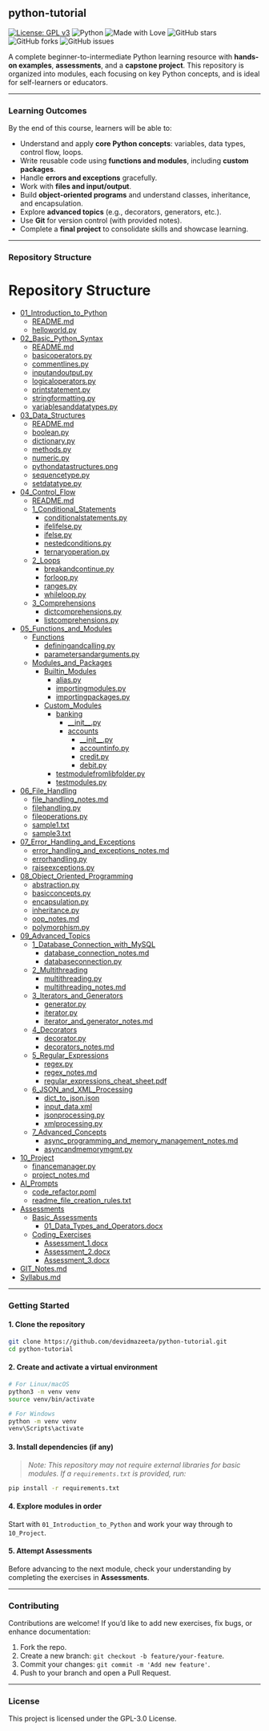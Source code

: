 ## python-tutorial

[![License: GPL v3](https://img.shields.io/badge/License-GPLv3-blue.svg)](LICENSE)
![Python](https://img.shields.io/badge/Python-3.x-brightgreen.svg)
![Made with Love](https://img.shields.io/badge/Made%20with-Love-red.svg)
![GitHub stars](https://img.shields.io/github/stars/devidmazeeta/python-tutorial?style=social)
![GitHub forks](https://img.shields.io/github/forks/devidmazeeta/python-tutorial?style=social)
![GitHub issues](https://img.shields.io/github/issues/devidmazeeta/python-tutorial)

A complete beginner-to-intermediate Python learning resource with **hands-on examples**, **assessments**, and a **capstone project**. This repository is organized into modules, each focusing on key Python concepts, and is ideal for self-learners or educators.

---

### **Learning Outcomes**

By the end of this course, learners will be able to:

* Understand and apply **core Python concepts**: variables, data types, control flow, loops.
* Write reusable code using **functions and modules**, including **custom packages**.
* Handle **errors and exceptions** gracefully.
* Work with **files and input/output**.
* Build **object-oriented programs** and understand classes, inheritance, and encapsulation.
* Explore **advanced topics** (e.g., decorators, generators, etc.).
* Use **Git** for version control (with provided notes).
* Complete a **final project** to consolidate skills and showcase learning.

---

### **Repository Structure**

# Repository Structure

- [01_Introduction_to_Python](01_Introduction_to_Python/)
  - [README.md](01_Introduction_to_Python/README.md)
  - [helloworld.py](01_Introduction_to_Python/helloworld.py)
- [02_Basic_Python_Syntax](02_Basic_Python_Syntax/)
  - [README.md](02_Basic_Python_Syntax/README.md)
  - [basicoperators.py](02_Basic_Python_Syntax/basicoperators.py)
  - [commentlines.py](02_Basic_Python_Syntax/commentlines.py)
  - [inputandoutput.py](02_Basic_Python_Syntax/inputandoutput.py)
  - [logicaloperators.py](02_Basic_Python_Syntax/logicaloperators.py)
  - [printstatement.py](02_Basic_Python_Syntax/printstatement.py)
  - [stringformatting.py](02_Basic_Python_Syntax/stringformatting.py)
  - [variablesanddatatypes.py](02_Basic_Python_Syntax/variablesanddatatypes.py)
- [03_Data_Structures](03_Data_Structures/)
  - [README.md](03_Data_Structures/README.md)
  - [boolean.py](03_Data_Structures/boolean.py)
  - [dictionary.py](03_Data_Structures/dictionary.py)
  - [methods.py](03_Data_Structures/methods.py)
  - [numeric.py](03_Data_Structures/numeric.py)
  - [pythondatastructures.png](03_Data_Structures/pythondatastructures.png)
  - [sequencetype.py](03_Data_Structures/sequencetype.py)
  - [setdatatype.py](03_Data_Structures/setdatatype.py)
- [04_Control_Flow](04_Control_Flow/)
  - [README.md](04_Control_Flow/README.md)
  - [1_Conditional_Statements](04_Control_Flow/1_Conditional_Statements/)
    - [conditionalstatements.py](04_Control_Flow/1_Conditional_Statements/conditionalstatements.py)
    - [ifelifelse.py](04_Control_Flow/1_Conditional_Statements/ifelifelse.py)
    - [ifelse.py](04_Control_Flow/1_Conditional_Statements/ifelse.py)
    - [nestedconditions.py](04_Control_Flow/1_Conditional_Statements/nestedconditions.py)
    - [ternaryoperation.py](04_Control_Flow/1_Conditional_Statements/ternaryoperation.py)
  - [2_Loops](04_Control_Flow/2_Loops/)
    - [breakandcontinue.py](04_Control_Flow/2_Loops/breakandcontinue.py)
    - [forloop.py](04_Control_Flow/2_Loops/forloop.py)
    - [ranges.py](04_Control_Flow/2_Loops/ranges.py)
    - [whileloop.py](04_Control_Flow/2_Loops/whileloop.py)
  - [3_Comprehensions](04_Control_Flow/3_Comprehensions/)
    - [dictcomprehensions.py](04_Control_Flow/3_Comprehensions/dictcomprehensions.py)
    - [listcomprehensions.py](04_Control_Flow/3_Comprehensions/listcomprehensions.py)
- [05_Functions_and_Modules](05_Functions_and_Modules/)
  - [Functions](05_Functions_and_Modules/Functions/)
    - [definingandcalling.py](05_Functions_and_Modules/Functions/definingandcalling.py)
    - [parametersandarguments.py](05_Functions_and_Modules/Functions/parametersandarguments.py)
  - [Modules_and_Packages](05_Functions_and_Modules/Modules_and_Packages/)
    - [Builtin_Modules](05_Functions_and_Modules/Modules_and_Packages/Builtin_Modules/)
      - [alias.py](05_Functions_and_Modules/Modules_and_Packages/Builtin_Modules/alias.py)
      - [importingmodules.py](05_Functions_and_Modules/Modules_and_Packages/Builtin_Modules/importingmodules.py)
      - [importingpackages.py](05_Functions_and_Modules/Modules_and_Packages/Builtin_Modules/importingpackages.py)
    - [Custom_Modules](05_Functions_and_Modules/Modules_and_Packages/Custom_Modules/)
      - [banking](05_Functions_and_Modules/Modules_and_Packages/Custom_Modules/banking/)
        - [\_\_init\_\_.py](05_Functions_and_Modules/Modules_and_Packages/Custom_Modules/banking/__init__.py)
        - [accounts](05_Functions_and_Modules/Modules_and_Packages/Custom_Modules/banking/accounts/)
          - [\_\_init\_\_.py](05_Functions_and_Modules/Modules_and_Packages/Custom_Modules/banking/accounts/__init__.py)
          - [accountinfo.py](05_Functions_and_Modules/Modules_and_Packages/Custom_Modules/banking/accounts/accountinfo.py)
          - [credit.py](05_Functions_and_Modules/Modules_and_Packages/Custom_Modules/banking/accounts/credit.py)
          - [debit.py](05_Functions_and_Modules/Modules_and_Packages/Custom_Modules/banking/accounts/debit.py)
      - [testmodulefromlibfolder.py](05_Functions_and_Modules/Modules_and_Packages/Custom_Modules/testmodulefromlibfolder.py)
      - [testmodules.py](05_Functions_and_Modules/Modules_and_Packages/Custom_Modules/testmodules.py)
- [06_File_Handling](06_File_Handling/)
  - [file_handling_notes.md](06_File_Handling/file_handling_notes.md)
  - [filehandling.py](06_File_Handling/filehandling.py)
  - [fileoperations.py](06_File_Handling/fileoperations.py)
  - [sample1.txt](06_File_Handling/sample1.txt)
  - [sample3.txt](06_File_Handling/sample3.txt)
- [07_Error_Handling_and_Exceptions](07_Error_Handling_and_Exceptions/)
  - [error_handling_and_exceptions_notes.md](07_Error_Handling_and_Exceptions/error_handling_and_exceptions_notes.md)
  - [errorhandling.py](07_Error_Handling_and_Exceptions/errorhandling.py)
  - [raiseexceptions.py](07_Error_Handling_and_Exceptions/raiseexceptions.py)
- [08_Object_Oriented_Programming](08_Object_Oriented_Programming/)
  - [abstraction.py](08_Object_Oriented_Programming/abstraction.py)
  - [basicconcepts.py](08_Object_Oriented_Programming/basicconcepts.py)
  - [encapsulation.py](08_Object_Oriented_Programming/encapsulation.py)
  - [inheritance.py](08_Object_Oriented_Programming/inheritance.py)
  - [oop_notes.md](08_Object_Oriented_Programming/oop_notes.md)
  - [polymorphism.py](08_Object_Oriented_Programming/polymorphism.py)
- [09_Advanced_Topics](09_Advanced_Topics/)
  - [1_Database_Connection_with_MySQL](09_Advanced_Topics/1_Database_Connection_with_MySQL/)
    - [database_connection_notes.md](09_Advanced_Topics/1_Database_Connection_with_MySQL/database_connection_notes.md)
    - [databaseconnection.py](09_Advanced_Topics/1_Database_Connection_with_MySQL/databaseconnection.py)
  - [2_Multithreading](09_Advanced_Topics/2_Multithreading/)
    - [multithreading.py](09_Advanced_Topics/2_Multithreading/multithreading.py)
    - [multithreading_notes.md](09_Advanced_Topics/2_Multithreading/multithreading_notes.md)
  - [3_Iterators_and_Generators](09_Advanced_Topics/3_Iterators_and_Generators/)
    - [generator.py](09_Advanced_Topics/3_Iterators_and_Generators/generator.py)
    - [iterator.py](09_Advanced_Topics/3_Iterators_and_Generators/iterator.py)
    - [iterator_and_generator_notes.md](09_Advanced_Topics/3_Iterators_and_Generators/iterator_and_generator_notes.md)
  - [4_Decorators](09_Advanced_Topics/4_Decorators/)
    - [decorator.py](09_Advanced_Topics/4_Decorators/decorator.py)
    - [decorators_notes.md](09_Advanced_Topics/4_Decorators/decorators_notes.md)
  - [5_Regular_Expressions](09_Advanced_Topics/5_Regular_Expressions/)
    - [regex.py](09_Advanced_Topics/5_Regular_Expressions/regex.py)
    - [regex_notes.md](09_Advanced_Topics/5_Regular_Expressions/regex_notes.md)
    - [regular_expressions_cheat_sheet.pdf](09_Advanced_Topics/5_Regular_Expressions/regular_expressions_cheat_sheet.pdf)
  - [6_JSON_and_XML_Processing](09_Advanced_Topics/6_JSON_and_XML_Processing/)
    - [dict_to_json.json](09_Advanced_Topics/6_JSON_and_XML_Processing/dict_to_json.json)
    - [input_data.xml](09_Advanced_Topics/6_JSON_and_XML_Processing/input_data.xml)
    - [jsonprocessing.py](09_Advanced_Topics/6_JSON_and_XML_Processing/jsonprocessing.py)
    - [xmlprocessing.py](09_Advanced_Topics/6_JSON_and_XML_Processing/xmlprocessing.py)
  - [7_Advanced_Concepts](09_Advanced_Topics/7_Advanced_Concepts/)
    - [async_programming_and_memory_management_notes.md](09_Advanced_Topics/7_Advanced_Concepts/async_programming_and_memory_management_notes.md)
    - [asyncandmemorymgmt.py](09_Advanced_Topics/7_Advanced_Concepts/asyncandmemorymgmt.py)
- [10_Project](10_Project/)
  - [financemanager.py](10_Project/financemanager.py)
  - [project_notes.md](10_Project/project_notes.md)
- [AI_Prompts](AI_Prompts/)
  - [code_refactor.poml](AI_Prompts/code_refactor.poml)
  - [readme_file_creation_rules.txt](AI_Prompts/readme_file_creation_rules.txt)
- [Assessments](Assessments/)
  - [Basic_Assessments](Assessments/Basic_Assessments/)
    - [01_Data_Types_and_Operators.docx](Assessments/Basic_Assessments/01_Data_Types_and_Operators.docx)
  - [Coding_Exercises](Assessments/Coding_Exercises/)
    - [Assessment_1.docx](Assessments/Coding_Exercises/Assessment_1.docx)
    - [Assessment_2.docx](Assessments/Coding_Exercises/Assessment_2.docx)
    - [Assessment_3.docx](Assessments/Coding_Exercises/Assessment_3.docx)
- [GIT_Notes.md](GIT_Notes.md)
- [Syllabus.md](Syllabus.md)

---

### **Getting Started**

#### 1. Clone the repository

```bash
git clone https://github.com/devidmazeeta/python-tutorial.git
cd python-tutorial
```

#### 2. Create and activate a virtual environment

```bash
# For Linux/macOS
python3 -m venv venv
source venv/bin/activate

# For Windows
python -m venv venv
venv\Scripts\activate
```

#### 3. Install dependencies (if any)

> *Note: This repository may not require external libraries for basic modules. If a `requirements.txt` is provided, run:*

```bash
pip install -r requirements.txt
```

#### 4. Explore modules in order

Start with `01_Introduction_to_Python` and work your way through to `10_Project`.

#### 5. Attempt Assessments

Before advancing to the next module, check your understanding by completing the exercises in **Assessments**.

---

### **Contributing**

Contributions are welcome! If you’d like to add new exercises, fix bugs, or enhance documentation:

1. Fork the repo.
2. Create a new branch: `git checkout -b feature/your-feature`.
3. Commit your changes: `git commit -m 'Add new feature'`.
4. Push to your branch and open a Pull Request.

---

### **License**

This project is licensed under the GPL-3.0 License.
